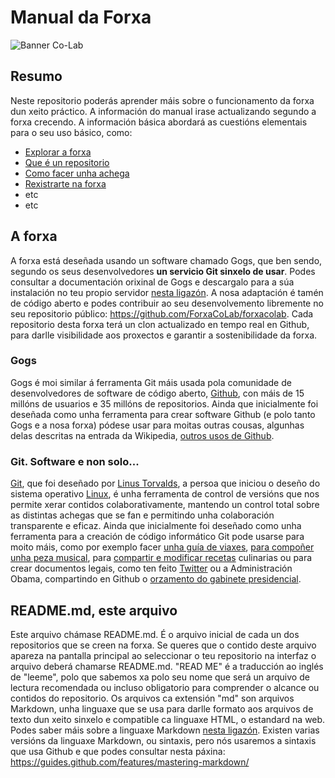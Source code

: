 # Manual da Forxa

![Banner Co-Lab](http://forxa.colab.coruna.gal/Co-Lab/manual/raw/master/imaxes/CoLab_380x250.png)

## Resumo

Neste repositorio poderás aprender máis sobre o funcionamento da forxa dun xeito práctico. A información do manual irase actualizando segundo a forxa crecendo. A información básica abordará as cuestións elementais para o seu uso básico, como:

* [Explorar a forxa](http://forxa.colab.coruna.gal/Co-Lab/manual/src/master/explorar.md)
* [Que é un repositorio](http://forxa.colab.coruna.gal/Co-Lab/manual/src/master/repositorios.md)
* [Como facer unha achega](http://forxa.colab.coruna.gal/Co-Lab/manual/src/master/achegas.md)
* [Rexistrarte na forxa](http://forxa.colab.coruna.gal/Co-Lab/manual/src/master/usuarias.md)
* etc
* etc

## A forxa

A forxa está deseñada usando un software chamado Gogs, que ben sendo, segundo os seus desenvolvedores **un servicio Git sinxelo de usar**. Podes consultar a documentación orixinal de Gogs e descargalo para a súa instalación no teu propio servidor [nesta ligazón](https://github.com/gogits/gogs). A nosa adaptación é tamén de código aberto e podes contribuir ao seu desenvolvemento libremente no seu repositorio público: https://github.com/ForxaCoLab/forxacolab. Cada repositorio desta forxa terá un clon actualizado en tempo real en Github, para darlle visibilidade aos proxectos e garantir a sostenibilidade da forxa.

### Gogs

Gogs é moi similar á ferramenta Git máis usada pola comunidade de desenvolvedores de software de código aberto, [Github](https://github.com/), con máis de 15 millóns de usuarios e 35 millóns de repositorios. Ainda que inicialmente foi deseñada como unha ferramenta para crear software Github (e polo tanto Gogs e a nosa forxa) pódese usar para moitas outras cousas, algunhas delas descritas na entrada da Wikipedia, [outros usos de Github](https://en.wikipedia.org/wiki/GitHub#Scope).

### Git. Software e non solo...

[Git](https://es.wikipedia.org/wiki/Git), que foi deseñado por [Linus Torvalds](https://es.wikipedia.org/wiki/Linus_Torvalds), a persoa que iniciou o deseño do sistema operativo [Linux](https://es.wikipedia.org/wiki/N%C3%BAcleo_Linux), é unha ferramenta de control de versións que nos permite xerar contidos colaborativamente, mantendo un control total sobre as distintas achegas que se fan e permitindo unha colaboración transparente e eficaz. Ainda que inicialmente foi deseñado como unha ferramenta para a creación de código informático Git pode usarse para moito máis, como por exemplo facer [unha guía de viaxes](https://github.com/dylanegan/travel), [para compoñer unha peza musical](https://github.com/CMAA/nova-organi-harmonia), para [compartir e modificar recetas](http://forkthecookbook.com/) culinarias ou para crear documentos legais, como ten feito [Twitter](https://github.com/twitter/innovators-patent-agreement) ou a Administración Obama, compartindo en Github o [orzamento do gabinete presidencial](https://github.com/WhiteHouse/budgetdata). 

## README.md, este arquivo

Este arquivo chámase README.md. É o arquivo inicial de cada un dos repositorios que se creen na forxa. Se queres que o contido deste arquivo apareza na pantalla principal ao seleccionar o teu repositorio na interfaz o arquivo deberá chamarse README.md. "READ ME" é a traducción ao inglés de "leeme", polo que sabemos xa polo seu nome que será un arquivo de lectura recomendada ou incluso obligatorio para comprender o alcance ou contidos do repositorio. Os arquivos ca extensión "md" son arquivos Markdown, unha linguaxe que se usa para darlle formato aos arquivos de texto dun xeito sinxelo e compatible ca linguaxe HTML, o estandard na web. Podes saber máis sobre a linguaxe Markdown [nesta ligazón](https://es.wikipedia.org/wiki/Markdown). Existen varias versións da linguaxe Markdown, ou sintaxis, pero nós usaremos a sintaxis que usa Github e que podes consultar nesta páxina: https://guides.github.com/features/mastering-markdown/